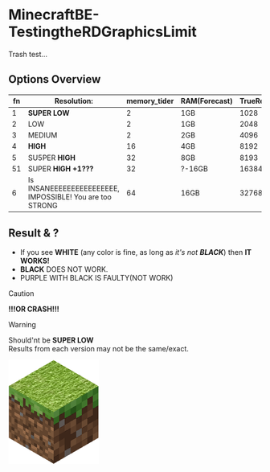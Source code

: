 # MinecraftBE-TestingtheRDGraphicsLimit

Trash test...

## Options Overview

|fn|Resolution:         |memory_tider|RAM(Forecast)|TrueRes|
|--|--------------------|------------|-------------| ----- |
| 1|**SUPER LOW**       |2           |1GB          |  1028 |
| 2|LOW                 |2           |1GB          |  2048 |
| 3|MEDIUM              |2           |2GB          |  4096 |
| 4|**HIGH**            |16          |4GB          |  8192 |
| 5|SU5PER **HIGH**     |32          |8GB          |  8193 |
|51|SUPER **HIGH +1???**|32          |?-16GB       | 16384 |
| 6|Is INSANEEEEEEEEEEEEEEEE, IMPOSSIBLE! You are too STRONG                  | 64         |16GB         | 32768 |

## Result & ?

- If you see **WHITE** (any color is fine, as long as *it's not **BLACK***) then **IT WORKS!**
- **BLACK** DOES NOT WORK.
- PURPLE WITH BLACK IS FAULTY(NOT WORK) 
> [!CAUTION]
> **!!!OR CRASH!!!**

> [!WARNING]
> Should'nt be **SUPER LOW**<br>
> Results from each version may not be the same/exact.

![icon](pack_icon.png)
<!-- <p>Lập trình theo tư tưởng HCM</p> -->
